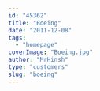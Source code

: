 ```yaml
---
id: "45362"
title: "Boeing"
date: "2011-12-08"
tags: 
  - "homepage"
coverImage: "Boeing.jpg"
author: "MrHinsh"
type: "customers"
slug: "boeing"
---
```



